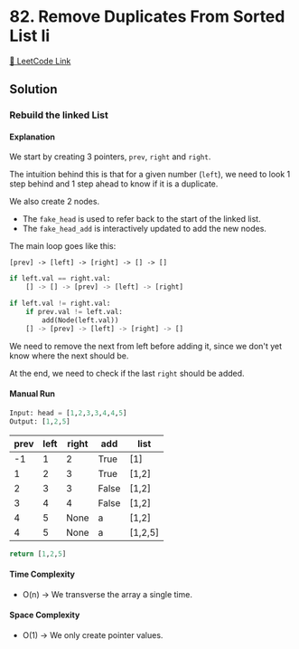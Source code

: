 # 82. Remove Duplicates From Sorted List Ii

[🔗 LeetCode Link](https://leetcode.com/problems/remove-duplicates-from-sorted-list-ii/description/)

## Solution

### Rebuild the linked List

#### Explanation

We start by creating 3 pointers, `prev`, `right` and `right`.

The intuition behind this is that for a given number (`left`),
we need to look 1 step behind and 1 step ahead to know if it is a duplicate.

We also create 2 nodes.

- The `fake_head` is used to refer back to the start of the linked list.
- The `fake_head_add` is interactively updated to add the new nodes.


The main loop goes like this:

```shell
[prev] -> [left] -> [right] -> [] -> []
```

```python
if left.val == right.val:
    [] -> [] -> [prev] -> [left] -> [right]

if left.val != right.val:
    if prev.val != left.val:
        add(Node(left.val))
    [] -> [prev] -> [left] -> [right] -> []
```

We need to remove the next from left before adding it,
since we don't yet know where the next should be.

At the end, we need to check if the last `right` should be added.

#### Manual Run

```python
Input: head = [1,2,3,3,4,4,5]
Output: [1,2,5]
```

prev | left | right | add | list
--- | -- | -- | -- | --
-1 | 1 | 2 | True | [1]
1 | 2 | 3 | True | [1,2]
2 | 3 | 3 | False | [1,2]
3 | 4 | 4 | False | [1,2]
4 | 5 | None | a | [1,2]
4 | 5 | None | a | [1,2,5]

```python
return [1,2,5]
```

#### Time Complexity

- O(n) -> We transverse the array a single time.

#### Space Complexity

- O(1) -> We only create pointer values.
